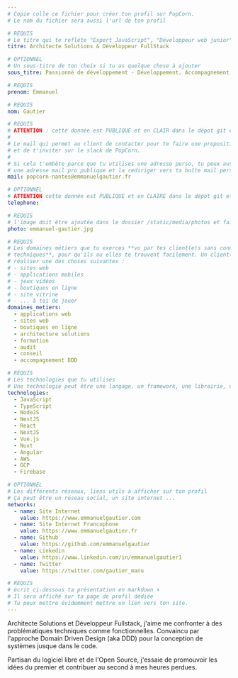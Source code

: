 ```yaml
---
# Copie colle ce fichier pour créer ton profil sur PopCorn.
# Le nom du fichier sera aussi l'url de ton profil

# REQUIS
# Le titre qui te refléte "Expert JavaScript", "Développeur web junior"
titre: Architecte Solutions & Développeur FullStack

# OPTIONNEL
# Un sous-titre de ton choix si tu as quelque chose à ajouter
sous_titre: Passionné de développement - Développement, Accompagnement, Formation

# REQUIS
prenom: Emmanuel

# REQUIS
nom: Gautier

# REQUIS
# ATTENTION : cette donnée est PUBLIQUE et en CLAIR dans le dépot git et sur le site
#
# Le mail qui permet au client de contacter pour te faire une proposition de projet
# et de t'inviter sur le slack de PopCorn.
#
# Si cela t'embête parce que tu utilises une adresse perso, tu peux aussi te créer
# une adresse mail pro publique et la rediriger vers ta boîte mail perso
mail: popcorn-nantes@emmanuelgautier.fr

# OPTIONNEL
# ATTENTION cette donnée est PUBLIQUE et en CLAIRE dans le dépot git et sur le site
telephone:

# REQUIS
# l'image doit être ajoutée dans le dossier /static/media/photos et faire moins de 100ko !
photo: emmanuel-gautier.jpg

# REQUIS
# Les domaines métiers que tu exerces **vu par tes client(e)s sans connaissances
# techniques**, pour qu'ils ou elles te trouvent facilement. Un client(e) veut par exemple
# réaliser une des choses suivantes :
# - sites web
# - applications mobiles
# - jeux vidéos
# - boutiques en ligne
# - site vitrine
# - ... à toi de jouer
domaines_metiers:
  - applications web
  - sites web
  - boutiques en ligne
  - architecture solutions
  - formation
  - audit
  - conseil
  - accompagnement DDD

# REQUIS
# Les technologies que tu utilises
# Une technologie peut être une langage, un framework, une librairie, un CMS ...
technologies:
  - JavaScript
  - TypeScript
  - NodeJS
  - NestJS
  - React
  - NextJS
  - Vue.js
  - Nuxt
  - Angular
  - AWS
  - GCP
  - Firebase

# OPTIONNEL
# Les différents réseaux, liens utils à afficher sur ton profil
# Ça peut être un réseau social, un site internet ...
networks:
  - name: Site Internet
    value: https://www.emmanuelgautier.com
  - name: Site Internet Francophone
    value: https://www.emmanuelgautier.fr
  - name: Github
    value: https://github.com/emmanuelgautier
  - name: Linkedin
    value: https://www.linkedin.com/in/emmanuelgautier1
  - name: Twitter
    value: https://twitter.com/gautier_manu

# REQUIS
# écrit ci-dessous ta présentation en markdown ⬇️
# Il sera affiché sur ta page de profil dédiée
# Tu peux mettre évidemment mettre un lien vers ton site.
---
```


Architecte Solutions et Développeur Fullstack, j'aime me confronter à des problématiques techniques comme fonctionnelles.
Convaincu par l'approche Domain Driven Design (aka DDD) pour la conception de systèmes jusque dans le code.

Partisan du logiciel libre et de l'Open Source, j'essaie de promouvoir les idées du premier et contribuer au second à mes heures perdues.
